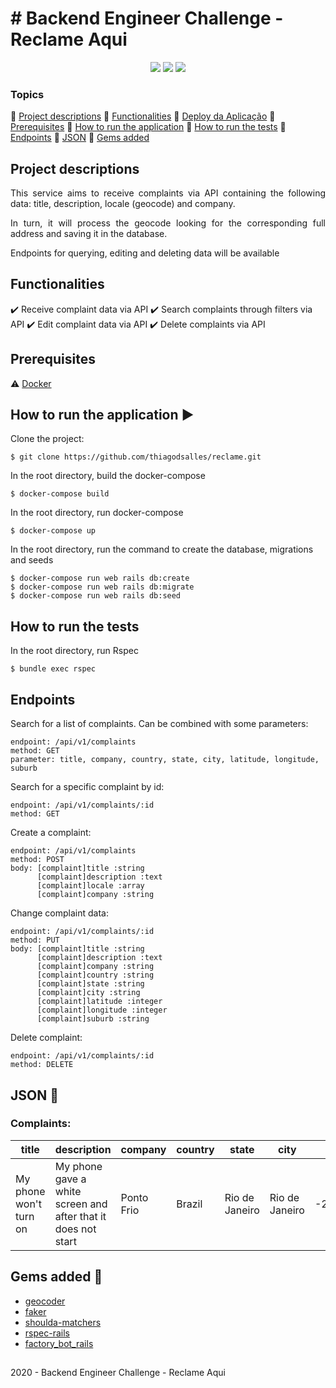 <h1># Backend Engineer Challenge - Reclame Aqui</h1> 

<p align="center">
  <img src="http://img.shields.io/static/v1?label=Ruby&message=2.6.6&color=red&style=for-the-badge&logo=ruby"/>
  <img src="http://img.shields.io/static/v1?label=Ruby%20On%20Rails%20&message=5.2.4.3&color=red&style=for-the-badge&logo=ruby"/>
  <img src="http://img.shields.io/static/v1?label=TESTS&message=%3E100&color=GREEN&style=for-the-badge"/>
</p>

### Topics

:small_blue_diamond: [Project descriptions](#project-descriptions)
:small_blue_diamond: [Functionalities](#functionalities)
:small_blue_diamond: [Deploy da Aplicação](#deploy-da-aplicação-dash)
:small_blue_diamond: [Prerequisites](#prerequisites)
:small_blue_diamond: [How to run the application](#how-to-run-the-application-arrow_forward)
:small_blue_diamond: [How to run the tests](#how-to-run-the-tests)
:small_blue_diamond: [Endpoints](#endpoints)
:small_blue_diamond: [JSON](#json-floppy_disk)
:small_blue_diamond: [Gems added](#gems-added-gem)

## Project descriptions 

<p align="justify">
This service aims to receive complaints via API containing the following data: title, description, locale (geocode) and company.
</p>
<p align="justify">
In turn, it will process the geocode looking for the corresponding full address and saving it in the database.
</p>
<p align="justify">
Endpoints for querying, editing and deleting data will be available
</p>

## Functionalities

:heavy_check_mark: Receive complaint data via API
:heavy_check_mark: Search complaints through filters via API
:heavy_check_mark: Edit complaint data via API
:heavy_check_mark: Delete complaints via API

## Prerequisites

:warning: [Docker](https://www.docker.com/get-started)

## How to run the application :arrow_forward:

Clone the project: 
```
$ git clone https://github.com/thiagodsalles/reclame.git
```
In the root directory, build the docker-compose
```
$ docker-compose build
```
In the root directory, run docker-compose
```
$ docker-compose up
```  
In the root directory, run the command to create the database, migrations and seeds
```
$ docker-compose run web rails db:create
$ docker-compose run web rails db:migrate
$ docker-compose run web rails db:seed
```

## How to run the tests

In the root directory, run Rspec
```
$ bundle exec rspec 
```

## Endpoints

Search for a list of complaints. Can be combined with some parameters:

    endpoint: /api/v1/complaints
    method: GET
    parameter: title, company, country, state, city, latitude, longitude, suburb

Search for a specific complaint by id:

    endpoint: /api/v1/complaints/:id
    method: GET

Create a complaint:

    endpoint: /api/v1/complaints
    method: POST
    body: [complaint]title :string
          [complaint]description :text
          [complaint]locale :array
          [complaint]company :string

Change complaint data:

    endpoint: /api/v1/complaints/:id
    method: PUT
    body: [complaint]title :string
          [complaint]description :text
          [complaint]company :string
          [complaint]country :string
          [complaint]state :string
          [complaint]city :string
          [complaint]latitude :integer
          [complaint]longitude :integer
          [complaint]suburb :string

Delete complaint:

    endpoint: /api/v1/complaints/:id
    method: DELETE

## JSON :floppy_disk:

### Complaints: 

|title|description|company|country|state|city|latitude|longitude|created_at|updated_at|suburb|
| -------- | -------- |-------- |-------- |-------- |-------- |-------- |-------- |-------- |-------- |-------- |
|My phone won't turn on|My phone gave a white screen and after that it does not start|Ponto Frio|Brazil|Rio de Janeiro|Rio de Janeiro|-22.9905557|-43.4627601|2020-08-16T21:56:31.070Z|2020-08-16T21:56:31.070Z|Vargem Pequena

## Gems added :gem:

- [geocoder](https://github.com/alexreisner/geocoder)
- [faker](https://github.com/faker-ruby/faker)
- [shoulda-matchers](https://github.com/thoughtbot/shoulda-matchers)
- [rspec-rails](https://github.com/rspec/rspec-rails)
- [factory_bot_rails](https://github.com/thoughtbot/factory_bot)

## 
2020 - Backend Engineer Challenge - Reclame Aqui
